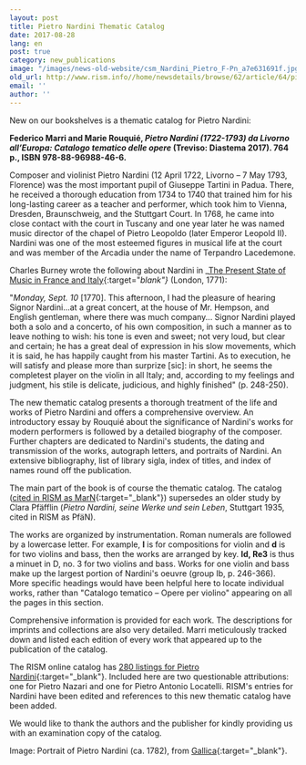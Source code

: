 ```yaml
---
layout: post
title: Pietro Nardini Thematic Catalog
date: 2017-08-28
lang: en
post: true
category: new_publications
image: "/images/news-old-website/csm_Nardini_Pietro_F-Pn_a7e631691f.jpg"
old_url: http://www.rism.info//home/newsdetails/browse/62/article/64/pietro-nardini-thematic-catalog.html
email: ''
author: ''
---
```


New on our bookshelves is a thematic catalog for Pietro Nardini:

**Federico Marri and Marie Rouquié, _Pietro Nardini (1722-1793) da Livorno all’Europa: Catalogo tematico delle opere_ (Treviso: Diastema 2017). 764 p., ISBN 978-88-96988-46-6.**

Composer and violinist Pietro Nardini (12 April 1722, Livorno – 7 May 1793, Florence) was the most important pupil of Giuseppe Tartini in Padua. There, he received a thorough education from 1734 to 1740 that trained him for his long-lasting career as a teacher and performer, which took him to Vienna, Dresden, Braunschweig, and the Stuttgart Court. In 1768, he came into close contact with the court in Tuscany and one year later he was named music director of the chapel of Pietro Leopoldo (later Emperor Leopold II). Nardini was one of the most esteemed figures in musical life at the court and was member of the Arcadia under the name of Terpandro Lacedemone.

Charles Burney wrote the following about Nardini in _[The Present State of Music in France and Italy](https://archive.org/stream/presentstateofmuburne#page/248/mode/2up/search/This+afternoon%2C+I+had+the+pleasure){:target="_blank"}_ (London, 1771):

"_Monday, Sept. 10_ [1770]. This afternoon, I had the pleasure of hearing Signor Nardini...at a great concert, at the house of Mr. Hempson, and English gentleman, where there was much company... Signor Nardini played both a solo and a concerto, of his own composition, in such a manner as to leave nothing to wish: his tone is even and sweet; not very loud, but clear and certain; he has a great deal of expression in his slow movements, which it is said, he has happily caught from his master Tartini. As to execution, he will satisfy and please more than surprize [sic]: in short, he seems the completest player on the violin in all Italy; and, according to my feelings and judgment, his stile is delicate, judicious, and highly finished" (p. 248-250).

The new thematic catalog presents a thorough treatment of the life and works of Pietro Nardini and offers a comprehensive overview. An introductory essay by Rouquié about the significance of Nardini's works for modern performers is followed by a detailed biography of the composer. Further chapters are dedicated to Nardini's students, the dating and transmission of the works, autograph letters, and portraits of Nardini. An extensive bibliography, list of library sigla, index of titles, and index of names round off the publication.

The main part of the book is of course the thematic catalog. The catalog ([cited in RISM as MarN](https://opac.rism.info/search?View=rism&q=MarN){:target="_blank"}) supersedes an older study by Clara Pfäfflin (_Pietro Nardini, seine Werke und sein Leben_, Stuttgart 1935, cited in RISM as PfäN).

The works are organized by instrumentation. Roman numerals are followed by a lowercase letter. For example, **I** is for compositions for violin and **d** is for two violins and bass, then the works are arranged by key. **Id, Re3** is thus a minuet in D, no. 3 for two violins and bass. Works for one violin and bass make up the largest portion of Nardini's oeuvre (group Ib, p. 246-366). More specific headings would have been helpful here to locate individual works, rather than "Catalogo tematico – Opere per violino" appearing on all the pages in this section.

Comprehensive information is provided for each work. The descriptions for imprints and collections are also very detailed. Marri meticulously tracked down and listed each edition of every work that appeared up to the publication of the catalog.

The RISM online catalog has [280 listings for Pietro Nardini](https://opac.rism.info/search?View=rism&author=Nardini+Pietro){:target="_blank"}. Included here are two questionable attributions: one for Pietro Nazari and one for Pietro Antonio Locatelli. RISM's entries for Nardini have been edited and references to this new thematic catalog have been added.

We would like to thank the authors and the publisher for kindly providing us with an examination copy of the catalog.


Image: Portrait of Pietro Nardini (ca. 1782), from [Gallica](http://gallica.bnf.fr/ark:/12148/btv1b8422944h/f1.item){:target="_blank"}.

